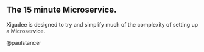 ﻿## The 15 minute Microservice.

Xigadee is designed to try and simplify much of the complexity of setting up a Microservice.


@paulstancer 